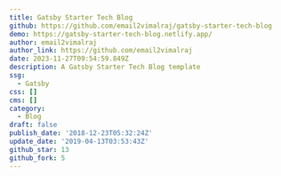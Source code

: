 ```yaml
---
title: Gatsby Starter Tech Blog
github: https://github.com/email2vimalraj/gatsby-starter-tech-blog
demo: https://gatsby-starter-tech-blog.netlify.app/
author: email2vimalraj
author_link: https://github.com/email2vimalraj
date: 2023-11-27T09:54:59.849Z
description: A Gatsby Starter Tech Blog template
ssg:
  - Gatsby
css: []
cms: []
category:
  - Blog
draft: false
publish_date: '2018-12-23T05:32:24Z'
update_date: '2019-04-13T03:53:43Z'
github_star: 13
github_fork: 5
---
```

